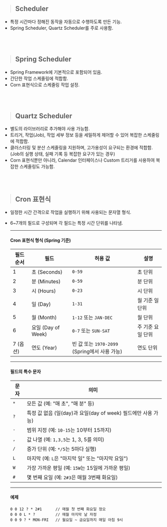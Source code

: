 > ## Scheduler

- 특정 시간마다 정해진 동작을 자동으로 수행하도록 만든 기능.
- Spring Scheduler, Quartz Scheduler를 주로 사용함.

<br/>
<br/>

> ## Spring Scheduler

- Spring Framework에 기본적으로 포함되어 있음.
- 간단한 작업 스케줄링에 적합함.
- Corn 표현식으로 스케줄링 작업 설정.

<br/>
<br/>

> ## Quartz Scheduler

- 별도의 라이브러리로 추가해야 사용 가능함.
- 트리거, 작업(Job), 작업 세부 정보 등을 세밀하게 제어할 수 있어 복잡한 스케줄링에 적합함.
- 클러스터링 및 분산 스케줄링을 지원하며, 고가용성이 요구되는 환경에 적합함. (Job의 실행 상태, 실패 기록 등 복잡한 요구가 있는 경우)
- Corn 표현식뿐만 아니라, Calendar 인터페이스나 Custom 트리거를 사용하여 복잡한 스케줄링도 가능함.

<br/>
<br/>

> ## Cron 표현식

- 일정한 시간 간격으로 작업을 실행하기 위해 사용되는 문자열 형식.
- 6~7개의 필드로 구성되며 각 필드는 특정 시간 단위를 나타냄.

  ***

  #### Cron 표현식 형식 (Spring 기준)

  | 필드 순서 | 필드               | 허용 값                                       | 설명              |
  | --------- | ------------------ | --------------------------------------------- | ----------------- |
  | 1         | 초 (Seconds)       | `0-59`                                        | 초 단위           |
  | 2         | 분 (Minutes)       | `0-59`                                        | 분 단위           |
  | 3         | 시 (Hours)         | `0-23`                                        | 시 단위           |
  | 4         | 일 (Day)           | `1-31`                                        | 월 기준 일 단위   |
  | 5         | 월 (Month)         | `1-12` 또는 `JAN-DEC`                         | 월 단위           |
  | 6         | 요일 (Day of Week) | `0-7` 또는 `SUN-SAT`                          | 주 기준 요일 단위 |
  | 7 (옵션)  | 연도 (Year)        | 빈 값 또는 `1970-2099` (Spring에서 사용 가능) | 연도 단위         |

  ***

  #### 필드의 특수 문자

  | 문자 | 의미                                                          |
  | ---- | ------------------------------------------------------------- |
  | `*`  | 모든 값 (예: "매 초", "매 분" 등)                             |
  | `?`  | 특정 값 없음 (일(day)과 요일(day of week) 필드에만 사용 가능) |
  | `-`  | 범위 지정 (예: `10-15`는 10부터 15까지)                       |
  | `,`  | 값 나열 (예: `1,3,5`는 1, 3, 5를 의미)                        |
  | `/`  | 증가 단위 (예: `*/5`는 5마다 실행)                            |
  | `L`  | 마지막 (예: `L`은 "마지막 일" 또는 "마지막 요일")             |
  | `W`  | 가장 가까운 평일 (예: `15W`는 15일에 가까운 평일)             |
  | `#`  | 몇 번째 요일 (예: `2#3`은 매월 3번째 화요일)                  |

  ***

  #### 예제

  ```plaintext
  0 0 12 ? * 2#1      // 매월 첫 번째 화요일 정오
  0 0 0 L * ?         // 매월 마지막 날 자정
  0 0 9 ? * MON-FRI   // 월요일 ~ 금요일까지 매일 아침 9시

  ```

